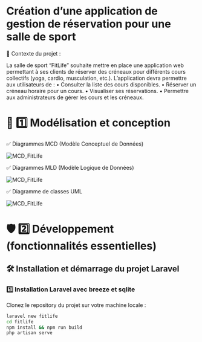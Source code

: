 # Création d’une application de gestion de réservation pour une salle de sport

🎯 Contexte du projet :
 
La salle de sport “FitLife” souhaite mettre en place une application web permettant à ses clients de réserver des créneaux pour différents cours collectifs (yoga, cardio, musculation, etc.). L’application devra permettre aux utilisateurs de :
	•	Consulter la liste des cours disponibles.
	•	Réserver un créneau horaire pour un cours.
	•	Visualiser ses réservations.
	•	Permettre aux administrateurs de gérer les cours et les créneaux.
    

# 🧩 1️⃣ Modélisation et conception 

✅ Diagrammes MCD (Modèle Conceptuel de Données)

![MCD_FitLife](/modélisation_conception/MCD_FitLife.png)

✅ Diagrammes MLD (Modèle Logique de Données)

![MCD_FitLife](/modélisation_conception/MLD_FitLife.png)

✅ Diagramme de classes UML

![MCD_FitLife](/modélisation_conception/Diagrammes_de_classes_FitLife.png)

# 🛡️ 2️⃣ Développement (fonctionnalités essentielles)

## 🛠️ Installation et démarrage du projet Laravel

### 1️⃣ Installation Laravel avec breeze et sqlite
Clonez le repository du projet sur votre machine locale :
```bash
laravel new fitlife
cd fitlife
npm install && npm run build
php artisan serve
```